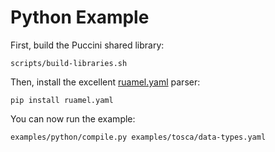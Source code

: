 Python Example
==============

First, build the Puccini shared library:

    scripts/build-libraries.sh

Then, install the excellent [ruamel.yaml](https://yaml.readthedocs.io/en/latest/) parser:

    pip install ruamel.yaml

You can now run the example:

    examples/python/compile.py examples/tosca/data-types.yaml
